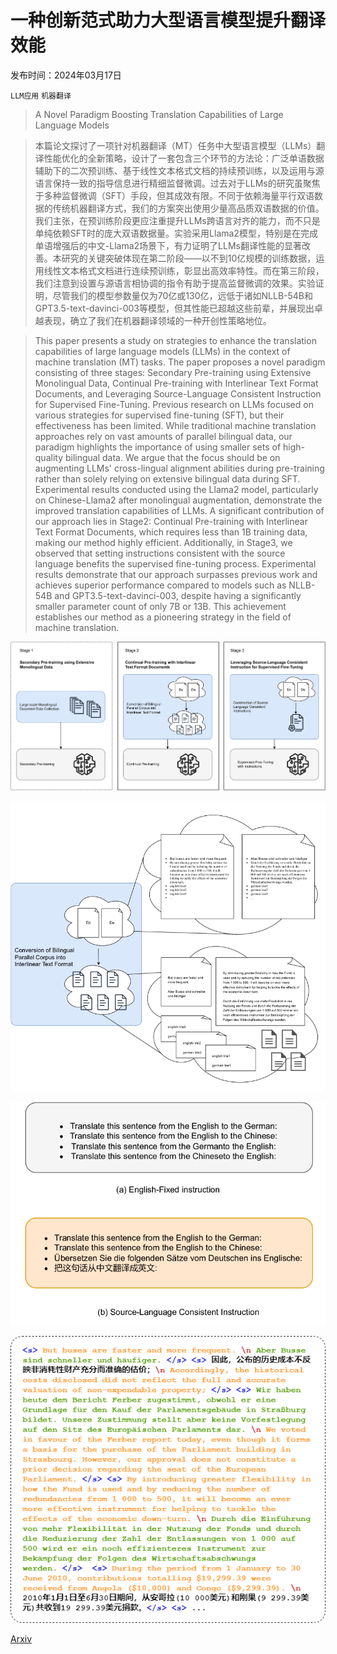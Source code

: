 # 一种创新范式助力大型语言模型提升翻译效能

发布时间：2024年03月17日

`LLM应用` `机器翻译`

> A Novel Paradigm Boosting Translation Capabilities of Large Language Models

> 本篇论文探讨了一项针对机器翻译（MT）任务中大型语言模型（LLMs）翻译性能优化的全新策略，设计了一套包含三个环节的方法论：广泛单语数据辅助下的二次预训练、基于线性文本格式文档的持续预训练，以及运用与源语言保持一致的指导信息进行精细监督微调。过去对于LLMs的研究虽聚焦于多种监督微调（SFT）手段，但其成效有限。不同于依赖海量平行双语数据的传统机器翻译方式，我们的方案突出使用少量高品质双语数据的价值。我们主张，在预训练阶段更应注重提升LLMs跨语言对齐的能力，而不只是单纯依赖SFT时的庞大双语数据量。实验采用Llama2模型，特别是在完成单语增强后的中文-Llama2场景下，有力证明了LLMs翻译性能的显著改善。本研究的关键突破体现在第二阶段——以不到10亿规模的训练数据，运用线性文本格式文档进行连续预训练，彰显出高效率特性。而在第三阶段，我们注意到设置与源语言相协调的指令有助于提高监督微调的效果。实验证明，尽管我们的模型参数量仅为70亿或130亿，远低于诸如NLLB-54B和GPT3.5-text-davinci-003等模型，但其性能已超越这些前辈，并展现出卓越表现，确立了我们在机器翻译领域的一种开创性策略地位。

> This paper presents a study on strategies to enhance the translation capabilities of large language models (LLMs) in the context of machine translation (MT) tasks. The paper proposes a novel paradigm consisting of three stages: Secondary Pre-training using Extensive Monolingual Data, Continual Pre-training with Interlinear Text Format Documents, and Leveraging Source-Language Consistent Instruction for Supervised Fine-Tuning. Previous research on LLMs focused on various strategies for supervised fine-tuning (SFT), but their effectiveness has been limited. While traditional machine translation approaches rely on vast amounts of parallel bilingual data, our paradigm highlights the importance of using smaller sets of high-quality bilingual data. We argue that the focus should be on augmenting LLMs' cross-lingual alignment abilities during pre-training rather than solely relying on extensive bilingual data during SFT. Experimental results conducted using the Llama2 model, particularly on Chinese-Llama2 after monolingual augmentation, demonstrate the improved translation capabilities of LLMs. A significant contribution of our approach lies in Stage2: Continual Pre-training with Interlinear Text Format Documents, which requires less than 1B training data, making our method highly efficient. Additionally, in Stage3, we observed that setting instructions consistent with the source language benefits the supervised fine-tuning process. Experimental results demonstrate that our approach surpasses previous work and achieves superior performance compared to models such as NLLB-54B and GPT3.5-text-davinci-003, despite having a significantly smaller parameter count of only 7B or 13B. This achievement establishes our method as a pioneering strategy in the field of machine translation.

![一种创新范式助力大型语言模型提升翻译效能](../../../paper_images/2403.11430/x1.png)

![一种创新范式助力大型语言模型提升翻译效能](../../../paper_images/2403.11430/x2.png)

![一种创新范式助力大型语言模型提升翻译效能](../../../paper_images/2403.11430/x3.png)

![一种创新范式助力大型语言模型提升翻译效能](../../../paper_images/2403.11430/LLM_MT.s2.drawio.png)

[Arxiv](https://arxiv.org/abs/2403.11430)